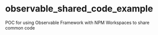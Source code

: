 # observable_shared_code_example
POC for using Observable Framework with NPM Workspaces to share common code
